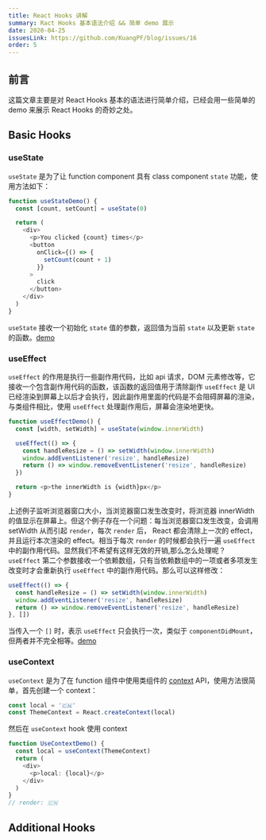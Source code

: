 ```yaml
---
title: React Hooks 讲解
summary: Ract Hooks 基本语法介绍 && 简单 demo 展示
date: 2020-04-25
issuesLink: https://github.com/KuangPF/blog/issues/16
order: 5
---
```

## 前言
这篇文章主要是对 React Hooks 基本的语法进行简单介绍，已经会用一些简单的 demo 来展示 React Hooks 的奇妙之处。

## Basic Hooks
### useState
`useState` 是为了让 function component 具有 class component `state` 功能，使用方法如下：
``` ts
function useStateDemo() {
  const [count, setCount] = useState(0)

  return (
    <div>
      <p>You clicked {count} times</p>
      <button
        onClick={() => {
          setCount(count + 1)
        }}
      >
        click
      </button>
    </div>
  )
}
```
`useState` 接收一个初始化 `state` 值的参数，返回值为当前 `state` 以及更新 `state` 的函数。[demo](https://kuangpf.com/react-hooks-demo/#/basic/useState)

### useEffect

`useEffect` 的作用是执行一些副作用代码，比如 api 请求，DOM 元素修改等，它接收一个包含副作用代码的函数，该函数的返回值用于清除副作 `useEffect` 是 UI 已经渲染到屏幕上以后才会执行，因此副作用里面的代码是不会阻碍屏幕的渲染，与类组件相比，使用 `useEffect` 处理副作用后，屏幕会渲染地更快。

```ts
function useEffectDemo() {
  const [width, setWidth] = useState(window.innerWidth)

  useEffect(() => {
    const handleResize = () => setWidth(window.innerWidth)
    window.addEventListener('resize', handleResize)
    return () => window.removeEventListener('resize', handleResize)
  })

  return <p>the innerWidth is {width}px</p>
}
```

上述例子监听浏览器窗口大小，当浏览器窗口发生改变时，将浏览器 innerWidth 的值显示在屏幕上。但这个例子存在一个问题：每当浏览器窗口发生改变，会调用 setWidth 从而引起 `render`，每次 `render` 后， React 都会清除上一次的 effect，并且运行本次渲染的 effect。相当于每次 `render` 的时候都会执行一遍 `useEffect` 中的副作用代码。显然我们不希望有这样无效的开销,那么怎么处理呢？
`useEffect` 第二个参数接收一个依赖数组，只有当依赖数组中的一项或者多项发生改变时才会重新执行 `useEffect` 中的副作用代码。那么可以这样修改：

```ts
useEffect(() => {
  const handleResize = () => setWidth(window.innerWidth)
  window.addEventListener('resize', handleResize)
  return () => window.removeEventListener('resize', handleResize)
}, [])
```
当传入一个 `[]` 时，表示 `useEffect` 只会执行一次，类似于 `componentDidMount`，但两者并不完全相等。[demo](https://kuangpf.com/react-hooks-demo/#/basic/useEffect)


### useContext

`useContext` 是为了在 function 组件中使用类组件的 [context](https://reactjs.org/docs/context.html) API，使用方法很简单，首先创建一个 context：
``` ts
const local = '🇨🇳'
const ThemeContext = React.createContext(local)
```
然后在 `useContext` hook 使用 context

``` ts
function UseContextDemo() {
  const local = useContext(ThemeContext)
  return (
    <div>
      <p>local: {local}</p>
    </div>
  )
}
// render: 🇨🇳
```

## Additional Hooks